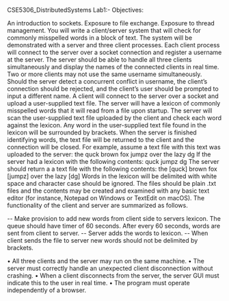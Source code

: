CSE5306_DistributedSystems
Lab1:- Objectives:

An introduction to sockets.
Exposure to file exchange.
Exposure to thread management.
You will write a client/server system that will check for commonly misspelled words in a block of text. The system will be demonstrated with a server and three client processes. Each client process will connect to the server over a socket connection and register a username at the server. The server should be able to handle all three clients simultaneously and display the names of the connected clients in real time. Two or more clients may not use the same username simultaneously. Should the server detect a concurrent conflict in username, the client’s connection should be rejected, and the client’s user should be prompted to input a different name. A client will connect to the server over a socket and upload a user-supplied text file. The server will have a lexicon of commonly misspelled words that it will read from a file upon startup. The server will scan the user-supplied text file uploaded by the client and check each word against the lexicon. Any word in the user-supplied text file found in the lexicon will be surrounded by brackets. When the server is finished identifying words, the text file will be returned to the client and the connection will be closed. For example, assume a text file with this text was uploaded to the server: the quck brown fox jumpz over the lazy dg If the server had a lexicon with the following contents: quck jumpz dg The server should return a a text file with the following contents: the [quck] brown fox [jumpz] over the lazy [dg] Words in the lexicon will be delimited with white space and character case should be ignored. The files should be plain .txt files and the contents may be created and examined with any basic text editor (for instance, Notepad on Windows or TextEdit on macOS). The functionality of the client and server are summarized as follows.

-- Make provision to add new words from client side to servers lexicon. The queue should have timer of 60 seconds. After every 60 seconds, words are sent from client to server.
-- Server adds the words to lexicon. 
-- When client sends the file to server new words should not be delimited by brackets.

• All three clients and the server may run on the same machine. • The server must correctly handle an unexpected client disconnection without crashing. • When a client disconnects from the server, the server GUI must indicate this to the user in real time. • The program must operate independently of a browser.
